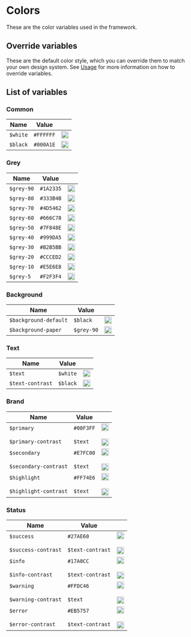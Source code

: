 ---
---

# Colors

These are the color variables used in the framework.

## Override variables

These are the default color style, which you can override them to match your own design system. See [Usage](/docs/getting-started/usage) for more information on how to override variables.

## List of variables

### Common

| Name | Value | |
| - | - | - |
| `$white` | `#FFFFFF` | <img valign='middle' height="20" alt='blue' src='https://readme-swatches.vercel.app/FFFFFF?style=round'/> |
| `$black` | `#000A1E` | <img valign='middle' height="20" alt='blue' src='https://readme-swatches.vercel.app/000A1E?style=round'/> |

### Grey

| Name | Value | |
| - | - | - |
| `$grey-90` | `#1A2335` | <img valign='middle' height="20" alt='blue' src='https://readme-swatches.vercel.app/1A2335?style=round'/> |
| `$grey-80` | `#333B4B` | <img valign='middle' height="20" alt='blue' src='https://readme-swatches.vercel.app/333B4B?style=round'/> |
| `$grey-70` | `#4D5462` | <img valign='middle' height="20" alt='blue' src='https://readme-swatches.vercel.app/4D5462?style=round'/> |
| `$grey-60` | `#666C78` | <img valign='middle' height="20" alt='blue' src='https://readme-swatches.vercel.app/666C78?style=round'/> |
| `$grey-50` | `#7F848E` | <img valign='middle' height="20" alt='blue' src='https://readme-swatches.vercel.app/7F848E?style=round'/> |
| `$grey-40` | `#999DA5` | <img valign='middle' height="20" alt='blue' src='https://readme-swatches.vercel.app/999DA5?style=round'/> |
| `$grey-30` | `#B2B5BB` | <img valign='middle' height="20" alt='blue' src='https://readme-swatches.vercel.app/B2B5BB?style=round'/> |
| `$grey-20` | `#CCCED2` | <img valign='middle' height="20" alt='blue' src='https://readme-swatches.vercel.app/CCCED2?style=round'/> |
| `$grey-10` | `#E5E6E8` | <img valign='middle' height="20" alt='blue' src='https://readme-swatches.vercel.app/E5E6E8?style=round'/> |
| `$grey-5` | `#F2F3F4` | <img valign='middle' height="20" alt='blue' src='https://readme-swatches.vercel.app/F2F3F4?style=round'/> |

### Background

| Name | Value | |
| - | - | - |
| `$background-default` | `$black` | <img valign='middle' height="20" alt='blue' src='https://readme-swatches.vercel.app/000A1E?style=round'/> |
| `$background-paper` | `$grey-90` | <img valign='middle' height="20" alt='blue' src='https://readme-swatches.vercel.app/1A2335?style=round'/> |

### Text

| Name | Value | |
| - | - | - |
| `$text` | `$white` | <img valign='middle' height="20" alt='blue' src='https://readme-swatches.vercel.app/FFFFFF?style=round'/> |
| `$text-contrast` | `$black` | <img valign='middle' height="20" alt='blue' src='https://readme-swatches.vercel.app/000A1E?style=round'/> |

### Brand

| Name | Value | |
| - | - | - |
| `$primary`<br></br>`$primary-contrast` | `#00F3FF`<br></br>`$text` | <img valign='middle' height="20" alt='blue' src='https://readme-swatches.vercel.app/00F3FF?style=round'/><br></br><img valign='middle' height="20" alt='blue' src='https://readme-swatches.vercel.app/000A1E?style=round'/> |
| `$secondary`<br></br>`$secondary-contrast` | `#E7FC00`<br></br>`$text` | <img valign='middle' height="20" alt='blue' src='https://readme-swatches.vercel.app/E7FC00?style=round'/><br></br><img valign='middle' height="20" alt='blue' src='https://readme-swatches.vercel.app/000A1E?style=round'/> |
| `$highlight`<br></br>`$highlight-contrast` | `#FF74E6`<br></br>`$text` | <img valign='middle' height="20" alt='blue' src='https://readme-swatches.vercel.app/FF74E6?style=round'/><br></br><img valign='middle' height="20" alt='blue' src='https://readme-swatches.vercel.app/000A1E?style=round'/> |

### Status

| Name | Value | |
| - | - | - |
| `$success`<br></br>`$success-contrast` | `#27AE60`<br></br>`$text-contrast` | <img valign='middle' height="20" alt='blue' src='https://readme-swatches.vercel.app/27AE60?style=round'/><br></br><img valign='middle' height="20" alt='blue' src='https://readme-swatches.vercel.app/FFFFFF?style=round'/> |
| `$info`<br></br>`$info-contrast` | `#17A0CC`<br></br>`$text-contrast` | <img valign='middle' height="20" alt='blue' src='https://readme-swatches.vercel.app/17A0CC?style=round'/><br></br><img valign='middle' height="20" alt='blue' src='https://readme-swatches.vercel.app/FFFFFF?style=round'/> |
| `$warning`<br></br>`$warning-contrast` | `#FFDC46`<br></br>`$text` | <img valign='middle' height="20" alt='blue' src='https://readme-swatches.vercel.app/FFDC46?style=round'/><br></br><img valign='middle' height="20" alt='blue' src='https://readme-swatches.vercel.app/000A1E?style=round'/> |
| `$error`<br></br>`$error-contrast` | `#EB5757`<br></br>`$text-contrast` | <img valign='middle' height="20" alt='blue' src='https://readme-swatches.vercel.app/EB5757?style=round'/><br></br><img valign='middle' height="20" alt='blue' src='https://readme-swatches.vercel.app/FFFFFF?style=round'/> |
